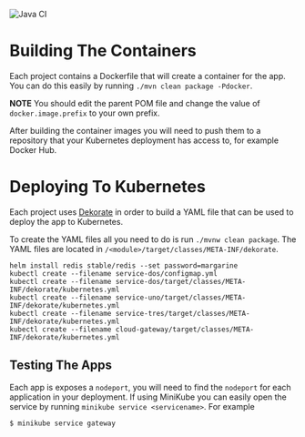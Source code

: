 ![Java CI](https://github.com/jbeaken/spring-lab/workflows/Java%20CI/badge.svg)

# Building The Containers

Each project contains a Dockerfile that will create a container for the app.  You can do this easily
by running `./mvn clean package -Pdocker`.

**NOTE** You should edit the parent POM file and change the value of `docker.image.prefix` to
your own prefix.

After building the container images you will need to push them to a repository that your Kubernetes
deployment has access to, for example Docker Hub.

# Deploying To Kubernetes

Each project uses [Dekorate](https://github.com/dekorateio/dekorate) in order to build a YAML file that can be used to deploy the app to Kubernetes.

To create the YAML files all you need to do is run `./mvnw clean package`.  The YAML files are located in
`/<module>/target/classes/META-INF/dekorate`.  


```
helm install redis stable/redis --set password=margarine
kubectl create --filename service-dos/configmap.yml
kubectl create --filename service-dos/target/classes/META-INF/dekorate/kubernetes.yml
kubectl create --filename service-uno/target/classes/META-INF/dekorate/kubernetes.yml
kubectl create --filename service-tres/target/classes/META-INF/dekorate/kubernetes.yml
kubectl create --filename cloud-gateway/target/classes/META-INF/dekorate/kubernetes.yml
```


## Testing The Apps

Each app is exposes a `nodeport`, you will need to find the `nodeport` for each application in your deployment.
If using MiniKube you can easily open the service by running `minikube service <servicename>`.  For example

```
$ minikube service gateway
```
